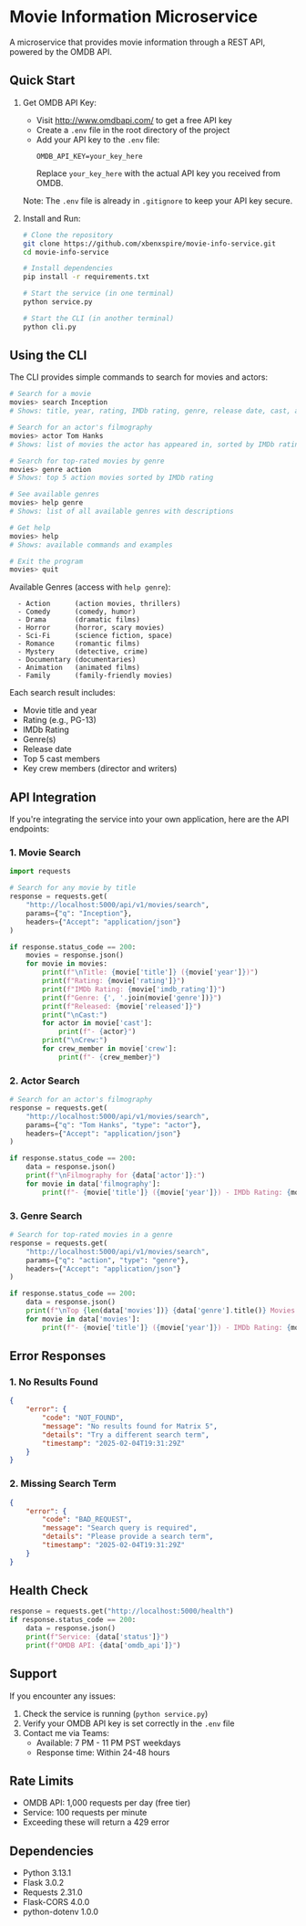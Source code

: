 # Movie Information Microservice

A microservice that provides movie information through a REST API, powered by the OMDB API.

## Quick Start

1. Get OMDB API Key:
   - Visit http://www.omdbapi.com/ to get a free API key
   - Create a `.env` file in the root directory of the project
   - Add your API key to the `.env` file:
     ```
     OMDB_API_KEY=your_key_here
     ```
     Replace `your_key_here` with the actual API key you received from OMDB.

   Note: The `.env` file is already in `.gitignore` to keep your API key secure.

2. Install and Run:
   ```bash
   # Clone the repository
   git clone https://github.com/xbenxspire/movie-info-service.git
   cd movie-info-service

   # Install dependencies
   pip install -r requirements.txt

   # Start the service (in one terminal)
   python service.py

   # Start the CLI (in another terminal)
   python cli.py
   ```

## Using the CLI

The CLI provides simple commands to search for movies and actors:

```bash
# Search for a movie
movies> search Inception
# Shows: title, year, rating, IMDb rating, genre, release date, cast, and crew

# Search for an actor's filmography
movies> actor Tom Hanks
# Shows: list of movies the actor has appeared in, sorted by IMDb rating

# Search for top-rated movies by genre
movies> genre action
# Shows: top 5 action movies sorted by IMDb rating

# See available genres
movies> help genre
# Shows: list of all available genres with descriptions

# Get help
movies> help
# Shows: available commands and examples

# Exit the program
movies> quit
```

Available Genres (access with `help genre`):
```
  - Action      (action movies, thrillers)
  - Comedy      (comedy, humor)
  - Drama       (dramatic films)
  - Horror      (horror, scary movies)
  - Sci-Fi      (science fiction, space)
  - Romance     (romantic films)
  - Mystery     (detective, crime)
  - Documentary (documentaries)
  - Animation   (animated films)
  - Family      (family-friendly movies)
```

Each search result includes:
- Movie title and year
- Rating (e.g., PG-13)
- IMDb Rating
- Genre(s)
- Release date
- Top 5 cast members
- Key crew members (director and writers)

## API Integration

If you're integrating the service into your own application, here are the API endpoints:

### 1. Movie Search
```python
import requests

# Search for any movie by title
response = requests.get(
    "http://localhost:5000/api/v1/movies/search",
    params={"q": "Inception"},
    headers={"Accept": "application/json"}
)

if response.status_code == 200:
    movies = response.json()
    for movie in movies:
        print(f"\nTitle: {movie['title']} ({movie['year']})")
        print(f"Rating: {movie['rating']}")
        print(f"IMDb Rating: {movie['imdb_rating']}")
        print(f"Genre: {', '.join(movie['genre'])}")
        print(f"Released: {movie['released']}")
        print("\nCast:")
        for actor in movie['cast']:
            print(f"- {actor}")
        print("\nCrew:")
        for crew_member in movie['crew']:
            print(f"- {crew_member}")
```

### 2. Actor Search
```python
# Search for an actor's filmography
response = requests.get(
    "http://localhost:5000/api/v1/movies/search",
    params={"q": "Tom Hanks", "type": "actor"},
    headers={"Accept": "application/json"}
)

if response.status_code == 200:
    data = response.json()
    print(f"\nFilmography for {data['actor']}:")
    for movie in data['filmography']:
        print(f"- {movie['title']} ({movie['year']}) - IMDb Rating: {movie['imdb_rating']}")
```

### 3. Genre Search
```python
# Search for top-rated movies in a genre
response = requests.get(
    "http://localhost:5000/api/v1/movies/search",
    params={"q": "action", "type": "genre"},
    headers={"Accept": "application/json"}
)

if response.status_code == 200:
    data = response.json()
    print(f"\nTop {len(data['movies'])} {data['genre'].title()} Movies:")
    for movie in data['movies']:
        print(f"- {movie['title']} ({movie['year']}) - IMDb Rating: {movie['imdb_rating']}")
```

## Error Responses

### 1. No Results Found
```json
{
    "error": {
        "code": "NOT_FOUND",
        "message": "No results found for Matrix 5",
        "details": "Try a different search term",
        "timestamp": "2025-02-04T19:31:29Z"
    }
}
```

### 2. Missing Search Term
```json
{
    "error": {
        "code": "BAD_REQUEST",
        "message": "Search query is required",
        "details": "Please provide a search term",
        "timestamp": "2025-02-04T19:31:29Z"
    }
}
```

## Health Check

```python
response = requests.get("http://localhost:5000/health")
if response.status_code == 200:
    data = response.json()
    print(f"Service: {data['status']}")
    print(f"OMDB API: {data['omdb_api']}")
```

## Support

If you encounter any issues:
1. Check the service is running (`python service.py`)
2. Verify your OMDB API key is set correctly in the `.env` file
3. Contact me via Teams:
   - Available: 7 PM - 11 PM PST weekdays
   - Response time: Within 24-48 hours

## Rate Limits
- OMDB API: 1,000 requests per day (free tier)
- Service: 100 requests per minute
- Exceeding these will return a 429 error

## Dependencies
- Python 3.13.1
- Flask 3.0.2
- Requests 2.31.0
- Flask-CORS 4.0.0
- python-dotenv 1.0.0

